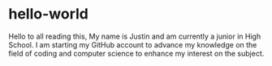 # hello-world
Hello to all reading this,
My name is Justin and am currently a junior in High School. I am starting my GitHub account to advance my knowledge on the field of coding and computer science to enhance my interest on the subject. 

